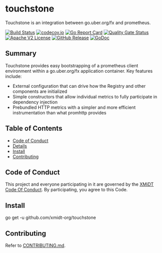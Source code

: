 # touchstone

Touchstone is an integration between go.uber.org/fx and prometheus.

[![Build Status](https://github.com/xmidt-org/touchstone/actions/workflows/ci.yml/badge.svg)](https://github.com/xmidt-org/touchstone/actions/workflows/ci.yml)
[![codecov.io](http://codecov.io/github/xmidt-org/touchstone/coverage.svg?branch=main)](http://codecov.io/github/xmidt-org/touchstone?branch=main)
[![Go Report Card](https://goreportcard.com/badge/github.com/xmidt-org/touchstone)](https://goreportcard.com/report/github.com/xmidt-org/touchstone)
[![Quality Gate Status](https://sonarcloud.io/api/project_badges/measure?project=xmidt-org_touchstone&metric=alert_status)](https://sonarcloud.io/dashboard?id=xmidt-org_touchstone)
[![Apache V2 License](http://img.shields.io/badge/license-Apache%20V2-blue.svg)](https://github.com/xmidt-org/touchstone/blob/main/LICENSE)
[![GitHub Release](https://img.shields.io/github/release/xmidt-org/touchstone.svg)](CHANGELOG.md)
[![GoDoc](https://pkg.go.dev/badge/github.com/xmidt-org/touchstone)](https://pkg.go.dev/github.com/xmidt-org/touchstone)

## Summary

Touchstone provides easy bootstrapping of a prometheus client environment within a go.uber.org/fx application container.  Key features include:

- External configuration that can drive how the Registry and other components are initialized
- Simple constructors that allow individual metrics to fully participate in dependency injection
- Prebundled HTTP metrics with a simpler and more efficient instrumentation than what promhttp provides

## Table of Contents

- [Code of Conduct](#code-of-conduct)
- [Details](#details)
- [Install](#install)
- [Contributing](#contributing)

## Code of Conduct

This project and everyone participating in it are governed by the [XMiDT Code Of Conduct](https://xmidt.io/code_of_conduct/). 
By participating, you agree to this Code.

## Install

go get -u github.com/xmidt-org/touchstone

## Contributing

Refer to [CONTRIBUTING.md](CONTRIBUTING.md).
